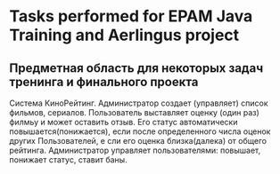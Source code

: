# Tasks performed for EPAM Java Training and Aerlingus project


## Предметная область для некоторых задач тренинга и финального проекта
Система КиноРейтинг. Администратор создает (управляет) список фильмов, сериалов. Пользователь выставляет оценку (один
раз) филмьу и может оставить отзыв. Его статус автоматически повышается(понижается), если после определенного числа
оценок других Пользователей, е сли его оценка близка(далека) от общего рейтинга. Администратор управляет пользователями:
повышает, понижает статус, ставит баны.
